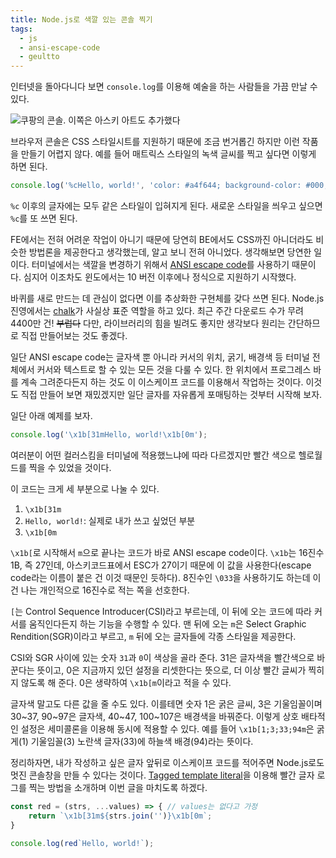 ```yaml
---
title: Node.js로 색깔 있는 콘솔 찍기
tags:
  - js
  - ansi-escape-code
  - geultto
---
```


인터넷을 돌아다니다 보면 `console.log`를 이용해 예술을 하는 사람들을 가끔 만날 수 있다.

![쿠팡의 콘솔. 이쪽은 아스키 아트도 추가했다](./assets/coupang-console.png)

브라우저 콘솔은 CSS 스타일시트를 지원하기 때문에 조금 번거롭긴 하지만 이런 작품을 만들기 어렵지 않다. 예를 들어 매트릭스 스타일의 녹색 글씨를 찍고 싶다면 이렇게 하면 된다.

```js
console.log('%cHello, world!', 'color: #a4f644; background-color: #000;');
```

`%c` 이후의 글자에는 모두 같은 스타일이 입혀지게 된다. 새로운 스타일을 씌우고 싶으면 `%c`를 또 쓰면 된다.

FE에서는 전혀 어려운 작업이 아니기 때문에 당연히 BE에서도 CSS까진 아니더라도 비슷한 방법론을 제공한다고 생각했는데, 알고 보니 전혀 아니었다. 생각해보면 당연한 일이다. 터미널에서는 색깔을 변경하기 위해서 [ANSI escape code](https://en.wikipedia.org/wiki/ANSI_escape_code)를 사용하기 때문이다. 심지어 이조차도 윈도에서는 10 버전 이후에나 정식으로 지원하기 시작했다.

바퀴를 새로 만드는 데 관심이 없다면 이를 추상화한 구현체를 갖다 쓰면 된다. Node.js 진영에서는 [chalk](https://www.npmjs.com/package/chalk)가 사실상 표준 역할을 하고 있다. 최근 주간 다운로드 수가 무려 4400만 건! ~~부럽다~~ 다만, 라이브러리의 힘을 빌려도 좋지만 생각보다 원리는 간단하므로 직접 만들어보는 것도 좋겠다.

일단 ANSI escape code는 글자색 뿐 아니라 커서의 위치, 굵기, 배경색 등 터미널 전체에서 커서와 텍스트로 할 수 있는 모든 것을 다룰 수 있다. 한 위치에서 프로그레스 바를 계속 그려준다든지 하는 것도 이 이스케이프 코드를 이용해서 작업하는 것이다. 이것도 직접 만들어 보면 재밌겠지만 일단 글자를 자유롭게 포매팅하는 것부터 시작해 보자.

일단 아래 예제를 보자.

```js
console.log('\x1b[31mHello, world!\x1b[0m');
```

여러분이 어떤 컬러스킴을 터미널에 적용했느냐에 따라 다르겠지만 빨간 색으로 헬로월드를 찍을 수 있었을 것이다.

이 코드는 크게 세 부분으로 나눌 수 있다.

1. `\x1b[31m`
2. `Hello, world!`: 실제로 내가 쓰고 싶었던 부분
3. `\x1b[0m`

`\x1b[`로 시작해서 `m`으로 끝나는 코드가 바로 ANSI escape code이다. `\x1b`는 16진수 1B, 즉 27인데, 아스키코드표에서 ESC가 27이기 때문에 이 값을 사용한다(escape code라는 이름이 붙은 건 이것 때문인 듯하다). 8진수인 `\033`을 사용하기도 하는데 이건 나는 개인적으로 16진수로 적는 쪽을 선호한다.

`[`는 Control Sequence Introducer(CSI)라고 부르는데, 이 뒤에 오는 코드에 따라 커서를 움직인다든지 하는 기능을 수행할 수 있다. 맨 뒤에 오는 `m`은 Select Graphic Rendition(SGR)이라고 부르고, `m` 뒤에 오는 글자들에 각종 스타일을 제공한다.

CSI와 SGR 사이에 있는 숫자 `31`과 `0`이 색상을 골라 준다. 31은 글자색을 빨간색으로 바꾼다는 뜻이고, 0은 지금까지 있던 설정을 리셋한다는 뜻으로, 더 이상 빨간 글씨가 찍히지 않도록 해 준다. 0은 생략하여 `\x1b[m`이라고 적을 수 있다.

글자색 말고도 다른 값을 줄 수도 있다. 이를테면 숫자 1은 굵은 글씨, 3은 기울임꼴이며 30\~37, 90\~97은 글자색, 40\~47, 100\~107은 배경색을 바꿔준다. 이렇게 상호 배타적인 설정은 세미콜론을 이용해 동시에 적용할 수 있다. 예를 들어 `\x1b[1;3;33;94m`은 굵게(1) 기울임꼴(3) 노란색 글자(33)에 하늘색 배경(94)라는 뜻이다.

정리하자면, 내가 작성하고 싶은 글자 앞뒤로 이스케이프 코드를 적어주면 Node.js로도 멋진 콘솔창을 만들 수 있다는 것이다. [Tagged template literal](https://developer.mozilla.org/ko/docs/Web/JavaScript/Reference/Template_literals#Tagged_templates)을 이용해 빨간 글자 로그를 찍는 방법을 소개하며 이번 글을 마치도록 하겠다.

```js
const red = (strs, ...values) => { // values는 없다고 가정
	return `\x1b[31m${strs.join('')}\x1b[0m`;
}

console.log(red`Hello, world!`);
```
